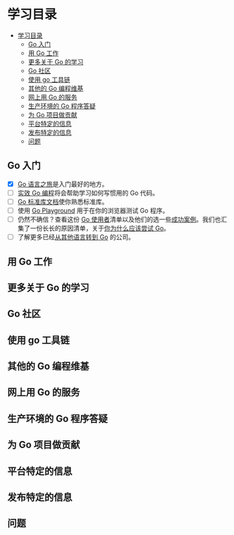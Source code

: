# 学习目录

- [学习目录](#%e5%ad%a6%e4%b9%a0%e7%9b%ae%e5%bd%95)
  - [Go 入门](#go-%e5%85%a5%e9%97%a8)
  - [用 Go 工作](#%e7%94%a8-go-%e5%b7%a5%e4%bd%9c)
  - [更多关于 Go 的学习](#%e6%9b%b4%e5%a4%9a%e5%85%b3%e4%ba%8e-go-%e7%9a%84%e5%ad%a6%e4%b9%a0)
  - [Go 社区](#go-%e7%a4%be%e5%8c%ba)
  - [使用 go 工具链](#%e4%bd%bf%e7%94%a8-go-%e5%b7%a5%e5%85%b7%e9%93%be)
  - [其他的 Go 编程维基](#%e5%85%b6%e4%bb%96%e7%9a%84-go-%e7%bc%96%e7%a8%8b%e7%bb%b4%e5%9f%ba)
  - [网上用 Go 的服务](#%e7%bd%91%e4%b8%8a%e7%94%a8-go-%e7%9a%84%e6%9c%8d%e5%8a%a1)
  - [生产环境的 Go 程序答疑](#%e7%94%9f%e4%ba%a7%e7%8e%af%e5%a2%83%e7%9a%84-go-%e7%a8%8b%e5%ba%8f%e7%ad%94%e7%96%91)
  - [为 Go 项目做贡献](#%e4%b8%ba-go-%e9%a1%b9%e7%9b%ae%e5%81%9a%e8%b4%a1%e7%8c%ae)
  - [平台特定的信息](#%e5%b9%b3%e5%8f%b0%e7%89%b9%e5%ae%9a%e7%9a%84%e4%bf%a1%e6%81%af)
  - [发布特定的信息](#%e5%8f%91%e5%b8%83%e7%89%b9%e5%ae%9a%e7%9a%84%e4%bf%a1%e6%81%af)
  - [问题](#%e9%97%ae%e9%a2%98)

## Go 入门

- [x] [Go 语言之旅](http://tour.golang.org/)是入门最好的地方。
- [ ] [实效 Go 编程](https://golang.org/doc/effective_go.html)将会帮助学习如何写惯用的 Go 代码。
- [ ] [Go 标准库文档](https://golang.org/pkg/)使你熟悉标准库。
- [ ] 使用 [Go Playground](http://play.golang.org/) 用于在你的浏览器测试 Go 程序。
- [ ] 仍然不确信？查看这份 [Go 使用者](https://github.com/golang/go/wiki/GoUsers)清单以及他们的选一些[成功案例](https://github.com/golang/go/wiki/SuccessStories)。我们也汇集了一份长长的原因清单，关于[你为什么应该尝试 Go](https://github.com/golang/go/wiki/whygo)。
- [ ] 了解更多已经[从其他语言转到 Go](https://github.com/golang/go/wiki/FromXToGo) 的公司。

## 用 Go 工作

## 更多关于 Go 的学习

## Go 社区

## 使用 go 工具链

## 其他的 Go 编程维基

## 网上用 Go 的服务

## 生产环境的 Go 程序答疑

## 为 Go 项目做贡献

## 平台特定的信息

## 发布特定的信息

## 问题
